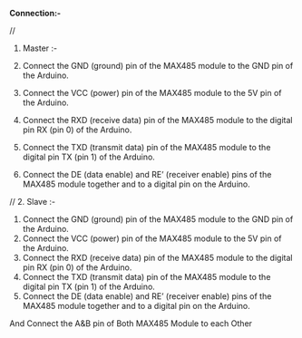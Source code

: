 **Connection:-** 

//
1. Master :-

  1. Connect the GND (ground) pin of the MAX485 module to the GND pin of the Arduino.
  2. Connect the VCC (power) pin of the MAX485 module to the 5V pin of the Arduino.
  3. Connect the RXD (receive data) pin of the MAX485 module to the digital pin RX (pin 0) of the Arduino.
  4. Connect the TXD (transmit data) pin of the MAX485 module to the digital pin TX (pin 1) of the Arduino.
  5. Connect the DE (data enable) and RE’ (receiver enable) pins of the MAX485 module together and to a digital pin on the Arduino.

//
2. Slave :-

  1. Connect the GND (ground) pin of the MAX485 module to the GND pin of the Arduino.
  2. Connect the VCC (power) pin of the MAX485 module to the 5V pin of the Arduino.
  3. Connect the RXD (receive data) pin of the MAX485 module to the digital pin RX (pin 0) of the Arduino.
  4. Connect the TXD (transmit data) pin of the MAX485 module to the digital pin TX (pin 1) of the Arduino.
  5. Connect the DE (data enable) and RE’ (receiver enable) pins of the MAX485 module together and to a digital pin on the Arduino.


And Connect the A&B pin of Both MAX485 Module to each Other

